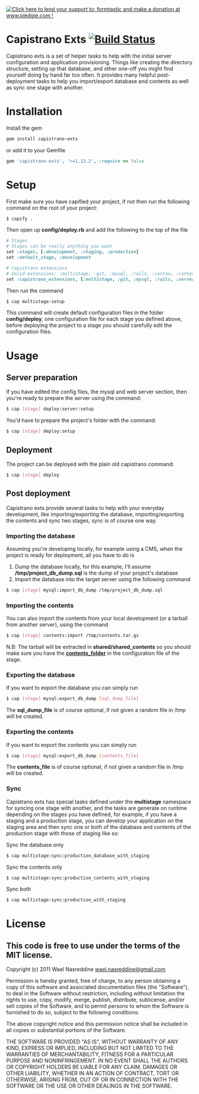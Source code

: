 <a href='http://www.pledgie.com/campaigns/16060'><img alt='Click here to lend your support to: formtastic and make a donation at www.pledgie.com !' src='http://pledgie.com/campaigns/16060.png?skin_name=chrome' border='0' /></a>

# Capistrano Exts [![Build Status](http://travis-ci.org/TechnoGate/capistrano-exts.png)](http://travis-ci.org/TechnoGate/capistrano-exts)

Capistrano exts is a set of helper tasks to help with the initial server
configuration and application provisioning. Things like creating the directory
structure, setting up that database, and other one-off you might find yourself
doing by hand far too often. It provides many helpful post-deployment tasks to
help you import/export database and contents as well as sync one stage with
another.

# Installation

Install the gem

```ruby
gem install capistrano-exts
```

or add it to your Gemfile

```ruby
gem 'capistrano-exts', '>=1.13.2', :require => false
```

# Setup

First make sure you have capified your project, if not then run the following
command on the root of your project:

```bash
$ capify .
```

Then open up __config/deploy.rb__ and add the following to the top of the file

```ruby
# Stages
# Stages can be really anything you want
set :stages, [:development, :staging, :production]
set :default_stage, :development

# Capistrano extensions
# Valid extensions: :multistage, :git, :mysql, :rails, :contao, :contents, :god, :unicorn, :servers
set :capistrano_extensions, [:multistage, :git, :mysql, :rails, :servers]
```

Then run the command

```bash
$ cap multistage:setup
```

This command will create default configuration files in the folder
__config/deploy__, one configuration file for each stage you defined above,
before deploying the project to a stage you should carefully edit the
configuration files.

# Usage

## Server preparation

If you have edited the config files, the mysql and web server section, then
you're ready to prepare the server using the command:

```bash
$ cap [stage] deploy:server:setup
```

You'd have to prepare the project's folder with the command:

```bash
$ cap [stage] deploy:setup
```

## Deployment

The project can be deployed with the plain old capistrano command:

```bash
$ cap [stage] deploy
```

## Post deployment

Capistrano exts provide several tasks to help with your everyday development,
like importing/exporting the database, importing/exporting the contents and
sync two stages, sync is of course one way.

### Importing the database

Assuming you're developing locally, for example using a CMS, when the project
is ready for deployment, all you have to do is

1. Dump the database locally, for this example, I'll assume
   **/tmp/project\_db\_dump.sql** is the dump of your project's database
2. Import the database into the target server using the following command

```bash
$ cap [stage] mysql:import_db_dump /tmp/project_db_dump.sql
```

### Importing the contents

You can also import the contents from your local development (or a tarball
from another server), using the command

```bash
$ cap [stage] contents:import /tmp/contents.tar.gz
```

N.B: The tarball will be extracted in **shared/shared\_contents** so you
should make sure you have the
[**contents\_folder**](https://github.com/TechnoGate/capistrano-exts/blob/master/lib/capistrano-exts/templates/multistage.rb#L54)
in the configuration file of the stage.


### Exporting the database

If you want to export the database you can simply run

```bash
$ cap [stage] mysql:export_db_dump [sql_dump_file]
```

The **sql\_dump\_file** is of course optional, if not given a random file in
/tmp will be created.

### Exporting the contents

If you want to export the contents you can simply run

```bash
$ cap [stage] mysql:export_db_dump [contents_file]
```

The **contents\_file** is of course optional, if not given a random file in
/tmp will be created.

### Sync

Capistrano exts has special tasks defined under the **multistage** namespace
for syncing one stage with another, and the tasks are generate on runtime
depending on the stages you have defined, for example, if you have a staging
and a production stage, you can develop your application on the staging area
and then sync one or both of the database and contents of the production stage
with those of staging like so:

Sync the database only

```bash
$ cap multistage:sync:production_database_with_staging
```

Sync the contents only

```bash
$ cap multistage:sync:production_contents_with_staging
```

Sync both

```bash
$ cap multistage:sync:production_with_staging
```

# License

## This code is free to use under the terms of the MIT license.

Copyright (c) 2011 Wael Nasreddine <wael.nasreddine@gmail.com>

Permission is hereby granted, free of charge, to any person obtaining
a copy of this software and associated documentation files (the
"Software"), to deal in the Software without restriction, including
without limitation the rights to use, copy, modify, merge, publish,
distribute, sublicense, and/or sell copies of the Software, and to
permit persons to whom the Software is furnished to do so, subject to
the following conditions:

The above copyright notice and this permission notice shall be
included in all copies or substantial portions of the Software.

THE SOFTWARE IS PROVIDED "AS IS", WITHOUT WARRANTY OF ANY KIND,
EXPRESS OR IMPLIED, INCLUDING BUT NOT LIMITED TO THE WARRANTIES OF
MERCHANTABILITY, FITNESS FOR A PARTICULAR PURPOSE AND
NONINFRINGEMENT. IN NO EVENT SHALL THE AUTHORS OR COPYRIGHT HOLDERS BE
LIABLE FOR ANY CLAIM, DAMAGES OR OTHER LIABILITY, WHETHER IN AN ACTION
OF CONTRACT, TORT OR OTHERWISE, ARISING FROM, OUT OF OR IN CONNECTION
WITH THE SOFTWARE OR THE USE OR OTHER DEALINGS IN THE SOFTWARE.